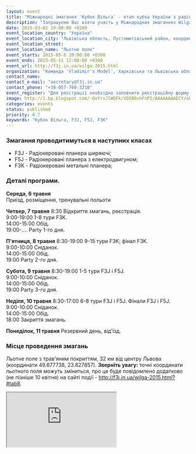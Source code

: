 ```yaml
---
layout: event
title: "Міжнародні змагання 'Кубок Вільга' - етап кубка України з радіокерованих моделей класу F3J, F5J, F3K"
description: "Запрошуємо Вас взяти участь у Міжнародних змаганнях Wilga Cup F3J, F5J, F3K, які є етапами World Cup 2015, Eurotour Contest 2015, Intertour F5J 2015 в період з 6 по 11 травня 2015 року. Змагання вперше відбудуться в м. Львові - найцікавішому місті України."
date: 2015-03-02 19:00:00 +0200
event_location_country: "Україна"
event_location_city: "Львівська область, Пустомитівський район, координати поля: 49.677901, 23.827825"
event_location_street:
event_location_name: "Льотне поле"
event_starts: 2015-05-6 10:00:00 +0300
event_ends: 2015-05-11 12:00:00 +0300
event_url: http://f3j.in.ua/wilga-2015.html
organization: "Команда 'Vladimir's Model', Харківська та Львівська обласні Федерації авіамодельного спорту, Авіамоделісти Харкова та Львова"
contact_name:
contact_e-mail: "secretary@f3j.in.ua"
contact_phone: "+38-057-760-3210"
event_register: "Для реєстрації необхідно заповнити реєстраційну форму - http://f3j.in.ua/wilga-2015.html?#tab7"
image: http://1.bp.blogspot.com/-OvYrxJlWQFk/VQIB9vhFnPI/AAAAAAAAECY/ohbi8a3u_Xo/s1600/wilga_logo_lviv.png
categories: events
status: published
priority: 0.7
keywords: "Кубок Вільга, F3J, F5J, F3K"
---
```


### Змагання проводитимуться в наступних класах

 * F3J - Радіокеровані планера ширяючі;
 * F5J - Радіокеровані планера з електродвигуном;
 * F3K - Радіокеровані метальні планера;

### Деталі програми.

**Середа, 6 травня** <br />
Приїзд, розміщення, тренувальні польоти

**Четвер, 7 травня**
8:30 Відкриття змагань, реєстрація.<br />
9:00-19:00 1-8 тури F3K.<br />
14:00-15:00 Обід.<br />
19:00-.... Party 1-го дня.

**П'ятниця, 8 травня**
8:30-19:00 9-15 тури F3K; фінал F3K.<br />
9:00-10:00 Сніданок.<br />
14:00-15:00 Обід.<br />
19:00 Party 2-го дня.

**Субота, 9 травня**
8:30-19:00 1-5 тури F3J і F5J.<br />
9:00-10:00 Сніданок.<br />
14:00-15:00 Обід.<br />
19:00 Party 3-го дня.<br />

**Неділя, 10 травня**
8:30-17:00 6-8 тури F3J і F5J. Фінали F3J і F5J.<br />
9:00-10:00 Сніданок.<br />
14:00-15:00 Обід.<br />
18:00 Закриття змагань.<br />

**Понеділок, 11 травня**
Резервний день, від'їзд.

### Місце проведення змагань

Льотне поле з трав'яним покриттям, 32 км від центру Львова (координати 49.677738, 23.827857).
**Зверніть увагу:** точні координати льотного поля можуть зміниться, про це буде повідомлено додатково (не пізніше 10 квітня) на сайті події - http://f3j.in.ua/wilga-2015.html?#tab8.

<div class="embed-responsive embed-responsive-16by9">
    <iframe class="embed-responsive-item" src="https://www.google.com/maps/d/embed?mid=zjs1az9n78iY.kPeJi17OjStQ"></iframe>
</div>
